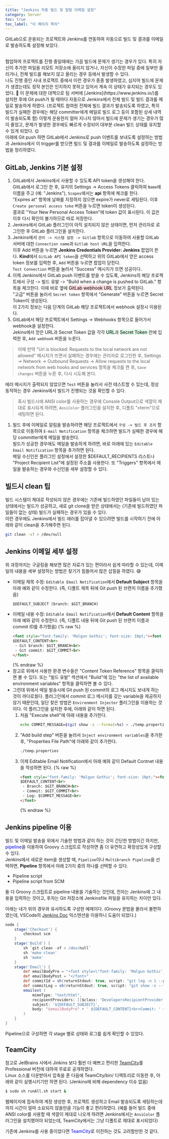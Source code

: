 ```yaml
---
title: "Jenkins 자동 빌드 및 알람 이메일 설정"
category: Server
toc: true
toc_label: "이 페이지 목차"
---
```


GitLab으로 운용되는 프로젝트와 Jenkins를 연동하여 자동으로 빌드 및 결과를 이메일로 발송하도록 설정해 보았다.

<br>
협업하여 프로젝트를 진행 중일때에는 가끔 빌드에 문제가 생기는 경우가 있다. 특히 자신이 추가한 파일을 리모트 저장소에 올리지 않거나, 자신이 수정한 파일 중에 일부만 올리거나, 전체 빌드를 해보지 않고 올리는 경우 등에서 발생할 수 있다.

<br>
나도 진행 중인 사내 프로젝트 중에서 이런 경우가 종종 발생하였고, 심지어 빌드에 문제가 생겼는데도 정작 본인은 인지하지 못하고 있어서 계속 이 상태가 유지되는 경우도 있었다. 🚩  
이 문제에 대한 대책으로 팀 서버에 [Jenkins](https://www.jenkins.io/)를 설치한 후에 Git push가 될 때마다 자동으로 Jenkins에서 전체 빌드 및 빌드 결과를 메일로 발송하게 하였다. (프로젝트 참여원 전체에 빌드 결과가 발송되도록 하였고, 특히 빌드가 실패한 경우에는 해당 committer에게 메일로 빌드 로그 등이 포함된 상세 내역이 발송되도록 함)  
이렇게 운용한지 얼마 지나지 않아서 빌드에 문제가 생기는 경우가 많이 줄었고, 문제가 발생한 경우에도 빠르게 수정되어 대부분 clean 빌드 상태를 유지할 수 있게 되었다. 🌞

<br>
아래에 Git push 하면 GitLab에서 Jenkins로 push 이벤트를 보내도록 설정하는 방법과 Jenkins에서 이 trigger를 받으면 빌드 및 결과를 이메일로 발송하도록 설정하는 방법을 정리하였다.

## GitLab, Jenkins 기본 설정
1. GitLab에서 Jenkins에서 사용할 수 있도록 API token을 생성해야 한다.  
GitLab에서 로그인 한 후, 유저의 Settings -> Access Tokens 클릭하여 `Name`에 이름을 주고 (예: "Jenkins"), `Scopes`에서는 **api** 항목에 체크를 한다.  
"Expires at" 항목에 날짜를 지정하지 않으면 expire가 never로 세팅된다. 이후 `Create personal access toke` 버튼을 누르면 token이 생성된다.  
결과로 "Your New Personal Access Token"에 token 값이 표시된다. 이 값은 이후 다시 확인이 불가하므로 따로 저장한다.
1. Jenkins에서 GitLab 플러그인이 아직 설치되지 않은 상태이면, 먼저 관리자로 로그인한 후 GitLab 플러그인을 설치한다.
1. Jenkins에서 `관리 -> 시스템 설정 -> Gitlab` 항목으로 이동하여 사용할 GitLab 서버에 대한 `Connection name`과 `Gitlab host URL`을 입력한다.  
이후 Add 버튼을 누르면 **Jenkins Credentials Provider: Jenkins** 팝업이 뜬다. **Kind**에서 `GitLab API token`을 선택하고 위의 GitLab에서 얻은 access token 정보를 입력한 후, `Add` 버튼을 누르면 팝업이 닫힌다.  
`Test Connection` 버튼을 눌러서 "Success" 메시지가 뜨면 성공이다.
1. 이제 Jenkins에서 GitLab push 이벤트를 받을 수 있도록, Jenkins의 해당 프로젝트에서 구성 -> 빌드 유발 -> "Build when a change is pushed to GitLab." 항목을 체크한다. 이때 바로 옆에 <mark style='background-color: #ffdce0'>GitLab webhook URL</mark> 정보가 출력된다.  
"고급" 버튼을 눌러서 `Secret token` 항목에서 "Generate" 버튼을 누르면 Secret Token이 생성된다.  
이 2가지 정보는 다음 단계의 GitLab 해당 프로젝트에서 webhook 설정시 이용된다.
1. GitLab에서 해당 프로젝트에서 Settings -> Webhooks 항목으로 들어가서 webhook을 설정한다.  
Jekins에서 얻은 URL과 Secret Token 값을 각각 <mark style='background-color: #dcffe4'>URL</mark>과 <mark style='background-color: #dcffe4'>Secret Token</mark> 란에 입력한 후, `Add webhook` 버튼을 누른다.
> 이때 만약 "Url is blocked: Requests to the local network are not allowed" 메시지가 뜨면서 실패하는 경우에는 관리자로 로그인한 후, Settings -> Network -> Outbound Requests -> Allow requests to the local network from web hooks and services 항목을 체크를 켠 후, `Save changes` 버튼을 누른 후, 다시 시도해 본다.

   에러 메시지가 출력되지 않았으면 `Test` 버튼을 눌러서 사전 테스트할 수 있는데, 정상 동작하는 경우 Jenkins에서 빌드가 진행되는 것을 확인할 수 있다.
> 혹시 빌드시에 ANSI color를 사용하는 경우에 Console Output으로 색깔이 제대로 표시되게 하려면, `AnsiColor` 플러그인을 설치한 후, 디폴트 "xterm"으로 세팅하면 된다.
1. 빌드 후에 이메일로 알림을 발송하려면 해당 프로젝트에서 `구성 -> 빌드 후 조치` 항목으로 이동하여 `E-mail Notification` 항목을 체크하면 빌드가 실패한 경우에 해당 committer에게 메일을 발송한다.  
빌드가 성공한 경우에도 메일을 발송하게 하려면, 바로 아래에 있는 `Editable Email Notification` 항목을 추가하면 된다.  
메일 수신인은 플러그인 설정에서 설정한 $DEFAULT_RECIPIENTS 리스트나 "Project Recipient List"에 설정된 주소를 사용한다. 또 "Triggers" 항목에서 메일을 발송하는 경우와 수신인을 세부 설정할 수 있다.

## 빌드시 clean 팁
빌드 시스템이 제대로 작성되지 않은 경우에는 기존에 빌드하였던 파일들이 남아 있는 상태에서는 빌드가 성공하고, 새로 git clone을 받은 상태에서는 (기존에 빌드하였던 파일들이 없는 상태) 빌드가 실패하는 경우가 있을 수 있다.  
이런 경우에도 Jenkins에서 빌드 에러를 잡아낼 수 있으려면 빌드를 시작하기 전에 아래와 같이 clean을 추가해주면 된다.
```sh
git clean -xf > /dev/null
```

## Jenkins 이메일 세부 설정
위 과정까지는 구글링을 해보면 많은 자료가 있는 편이라서 쉽게 따라할 수 있는데, 이메일의 내용을 세부 설정하는 방법은 찾기가 힘들어서 많은 삽질을 하였다. 😅  
- 이메일 제목 수정: `Editable Email Notification`에서 **Default Subject** 항목을 아래 예와 같이 수정한다. (즉, 디폴트 제목 뒤에 Git push 된 브랜치 이름을 추가했음)
  ```html
  $DEFAULT_SUBJECT (branch: $GIT_BRANCH)
  ```
- 이메일 내용 수정: `Editable Email Notification`에서 **Default Content** 항목을 아래 예와 같이 수정한다. (즉, 디폴트 내용 뒤에 Git push 된 브랜치 이름과 commit ID를 추가했음)
  {% raw %}
  ```html
  <font style="font-family: 'Malgun Gothic'; font-size: 10pt;"><font color='#1f4e79'>
  $DEFAULT_CONTENT<br>
   - Git branch: $GIT_BRANCH<br>
   - Git commit: $GIT_COMMIT<br>
  </font>
  ```
  {% endraw %}
- 참고로 위에서 사용한 환경 변수들은 "Content Token Reference" 항목을 클릭하면 볼 수 있다. 또는 "빌드 유발" 섹션에서 "Build"에 있는 "the list of available environment variables" 항목을 클릭하면 볼 수 있다.
- 그런데 위에서 메일 발송시에 Git push 된 commit의 로그 메시지도 보내게 하는 것이 까다로웠다. 플러그인에서 commit 로그 메시지를 갖는 variable을 제공하지 않기 때문인데, 일단 찾은 방법은 `Environment Injector` 플러그인을 이용하는 것이다. 이 플러그인을 설치한 후에, 아래와 같이 하면 된다.
   1. 처음 "Execute shell"에 아래 내용을 추가한다.
      ```sh
      echo COMMIT_MESSAGE=$(git show -s --format=%s) > ./temp.properties
      ```
   1. "Add build step" 버튼을 눌러서 `Inject environment variables`을 추가한 후, "Properties File Path"에 아래와 같이 추가한다.
      ```sh
      ./temp.properties
      ```
   1. 이제 Editable Email Notification에서 아래 예와 같이 Default Contnet 내용을 작성하면 된다.
      {% raw %}
      ```html
      <font style="font-family: 'Malgun Gothic'; font-size: 10pt;"><font color='#1f4e79'>
      $DEFAULT_CONTENT<br>
       - Branch: $GIT_BRANCH<br>
       - Commit: $GIT_COMMIT<br>
       - Log: $COMMIT_MESSAGE<br>
      </font>
      ```
      {% endraw %}

## Jenkins pipeline 이용
빌드 및 이메일 발송을 위에서 기술한 방법과 같이 하는 것이 간단한 방법이긴 하지만, <font color=blue>pipeline</font>을 이용하여 Groovy 스크립트로 작성하면 좀 더 유연하고 확장성있게 구성할 수 있다.  
Jenkins에서 새로운 item을 생성할 때, `Pipeline`이나 `Multibranch Pipeline`을 선택하면, **Pipeline** 항목에서 아래 2가지 중의 하나를 선택할 수 있다.
- Pipeline script
- Pipeline script from SCM

둘 다 Groovy 스크립트로 pipeline 내용을 기술하는 것인데, 전자는 Jenkins에 그 내용을 입력하는 것이고, 후자는 Git 저장소에 Jenkinsfile 파일을 유지하는 차이만 있다.  

아래는 내가 위의 경우와 유사하도록 구성한 예제이다. (Groovy 문법을 몰라서 불편하였는데, VSCode의 [Jenkins Doc](https://marketplace.visualstudio.com/items?itemName=Maarti.jenkins-doc) 익스텐션을 이용하니 도움이 되었다.)
```groovy
node {
    stage('Checkout') {
        checkout scm
    }    
    stage('Build') {
        sh `git clean -xf > /dev/null`
        sh 'make clean'
        sh 'make'
    }
    stage('Email') {
        def emailBodyPre = "<font style=\"font-family: 'Malgun Gothic'; font-size: 10pt;\"><font color='#1f4e79'>"
        def emailBodyPost = "</font>"
        def commitId = sh(returnStdout: true, script: "git log -n 1 --pretty=format:'%H'").trim()
        def commitLog = sh(returnStdout: true, script: "git show -s --format=%s").trim()
        emailext (
            mimeType: "text/html",
            recipientProviders: [[$class: 'DevelopersRecipientProvider'], [$class: 'RequesterRecipientProvider']],
            subject: '${DEFAULT_SUBJECT}',
            body: "$emailBodyPre" + ' ${DEFAULT_CONTENT}<br>Commit: ' + "$commitId" + '<br>Log:' + "$commitLog" + "$emailBodyPost",
        )
    }
}
```

Pipeline으로 구성하면 각 stage 별로 상태와 로그를 쉽게 확인할 수 있었다.

## TeamCity
참고로 JetBrains 사에서 Jinkins 보다 훨씬 더 예쁘고 편리한 [TeamCity](https://www.jetbrains.com/teamcity)를 Professional 버전에 대하여 무료로 공개하였다.  
Linux 소스를 다운받아서 압축을 푼 다음에 TeamCity/bin/ 디렉토리로 이동한 후, 아래와 같이 실행시키기만 하면 된다. (Jenkins에 비해 dependency 이슈 없음)
```sh
$ sudo sh runAll.sh start &
```
웹페이지에 접속하여 계정 생성한 후, 프로젝트 생성하고 Email 발송되도록 세팅하는데까지 시간이 얼마 소요되지 않을만큼 기능이 좋고 편리하였다. (예를 들어 빌드 중에 ANSI color를 사용할 때 색깔이 제대로 나오게 하려면 Jenkins에서는 `AnsiColor` 플러그인을 설치했어야 되었는데, TeamCity에서는 그냥 디폴트로 제대로 표시되었다)

기존에 Jenkins를 사용 중이었다면 <font color=blue>TeamCity</font>로 이전하는 것도 고려할만한 것 같다.

